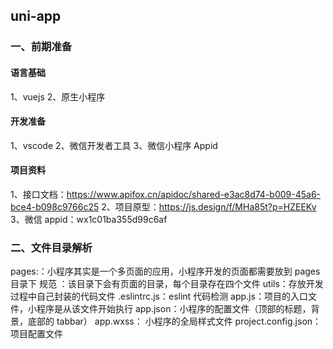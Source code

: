 ## uni-app

### 一、前期准备

#### 语言基础

1、vuejs
2、原生小程序

#### 开发准备

1、vscode
2、微信开发者工具
3、微信小程序 Appid

#### 项目资料

1、接口文档：https://www.apifox.cn/apidoc/shared-e3ac8d74-b009-45a6-bce4-b098c9766c25
2、项目原型：https://js.design/f/MHa85t?p=HZEEKv
3、微信 appid：wx1c01ba355d99c6af

### 二、文件目录解析

pages:：小程序其实是一个多页面的应用，小程序开发的页面都需要放到 pages 目录下
规范 ：该目录下会有页面的目录，每个目录存在四个文件
utils：存放开发过程中自己封装的代码文件
.eslintrc.js：eslint 代码检测
app.js：项目的入口文件，小程序是从该文件开始执行
app.json：小程序的配置文件（顶部的标题，背景，底部的 tabbar）
app.wxss： 小程序的全局样式文件
project.config.json：项目配置文件

